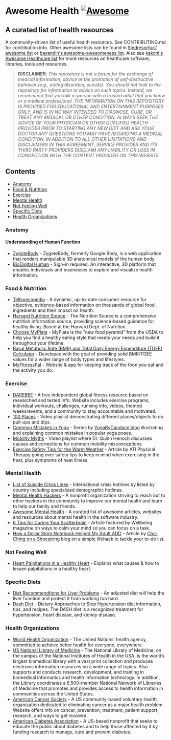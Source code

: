 # Awesome Health [![Awesome](https://awesome.re/badge.svg)](https://awesome.re)

## A curated list of health resources

A community-driven list of useful health resources. See CONTRIBUTING.md for contribution info. Other awesome lists can be found in [Sindresorhus' awesome list](https://github.com/sindresorhus/awesome) or [bayandin's awesome-awesomeness list](https://github.com/bayandin/awesome-awesomeness). Also see [kakoni's Awesome Healthcare list](https://github.com/kakoni/awesome-healthcare) for more resources on healthcare software, libraries, tools and resources.

 > **DISCLAIMER**: *This repository is not a forum for the exchange of medical information, advice or the promotion of self-destructive behavior (e.g., eating disorders, suicide). You should not look to the repository for information or advice on such topics. Instead, we recommend that you talk in person with a trusted adult that you know or a medical professional. THE INFORMATION ON THIS REPOSITORY IS PROVIDED FOR EDUCATIONAL AND ENTERTAINMENT PURPOSES ONLY, AND IS IN NO WAY INTENDED TO DIAGNOSE, CURE, OR TREAT ANY MEDICAL OR OTHER CONDITION. ALWAYS SEEK THE ADVICE OF YOUR PHYSICIAN OR OTHER QUALIFIED HEALTH PROVIDER PRIOR TO STARTING ANY NEW DIET AND ASK YOUR DOCTOR ANY QUESTIONS YOU MAY HAVE REGARDING A MEDICAL CONDITION. IN ADDITION TO ALL OTHER LIMITATIONS AND DISCLAIMERS IN THIS AGREEMENT, SERVICE PROVIDER AND ITS THIRD PARTY PROVIDERS DISCLAIM ANY LIABILITY OR LOSS IN CONNECTION WITH THE CONTENT PROVIDED ON THIS WEBSITE.*

## Contents

- [Anatomy](#anatomy)
- [Food & Nutrition](#food--nutrition)
- [Exercise](#exercise)
- [Mental Health](#mental-health)
- [Not Feeling Well](#not-feeling-well)
- [Specific Diets](#specific-diets)
- [Health Organizations](#health-organizations)
  
### Anatomy

#### Understanding of Human Function

- [ZygoteBody](http://zygotebody.com/) - ZygoteBody, formerly Google Body, is a web application that renders manipulable 3D anatomical models of the human body.
- [BioDigital Human](https://human.biodigital.com/index.html) - Sign-in required. An interactive, 3D platform that enables individuals and businesses to explore and visualize health information.

### Food & Nutrition

- [Tellspecopedia](http://www.tellspecopedia.com/) - A dynamic, up-to-date consumer resource for objective, evidence-based information on thousands of global food ingredients and their impact on health.
- [Harvard Nutrition Source](http://www.hsph.harvard.edu/nutritionsource/) - The Nutrition Source is a comprehensive nutrition information source, providing science-based guidance for healthy living. Based at the Harvard Dept. of Nutrition.
- [Choose MyPlate](http://www.choosemyplate.gov/) - MyPlate is the "new food pyramid" from the USDA to help you find a healthy eating style that meets your needs and build it throughout your lifetime.
- [Basal Metabolic Rate (BMR) and Total Daily Energy Expenditure (TDEE) Calculator](https://www.sailrabbit.com/bmr/) - Developed with the goal of providing solid BMR/TDEE values for a wider range of body types and lifestyles.
- [MyFitnessPal](https://www.myfitnesspal.com/) - Website & app for keeping track of the food you eat and the activity you do.

### Exercise

- [DAREBEE](https://darebee.com/) - A free independent global fitness resource based on researched and tested info. Website includes exercise programs, individual workouts, challenges, running info, videos, themed weeks/events, and a community to stay accountable and motivated.
- [100 Places](https://youtu.be/75nQy1ICSVc) - Video playlist demonstrating different places/objects to do pull-ups and dips.
- [Common Mistakes in Yoga](https://www.yogabycandace.com/common-mistakes-in-yoga-poses/) - Series by [YogaByCandace blog](https://www.yogabycandace.com/) illustrating and explaining common mistakes in popular yoga poses.
- [Mobility Myths](https://www.youtube.com/playlist?list=PL1rSl6Pd49IkoHoX5QCEJe0MFNhWZ6K7c) - Video playlist where Dr. Quinn Henoch discusses causes and corrections for common mobility misconceptions.
- [Exercise Safety Tips for the Warm Weather](https://www.atipt.com/blog/exercise-safety-tips-for-the-warm-weather) - Article by ATI Physical Therapy going over safety tips to keep in mind when exercising in the heat, plus symptoms of heat illness.

### Mental Health

- [List of Suicide Crisis Lines](https://en.wikipedia.org/wiki/List_of_suicide_crisis_lines) - International crisis hotlines by listed by country including specialized demographic hotlines.
- [Mental Health Hackers](https://mentalhealthhackers.org) - A nonprofit organization striving to reach out to other hackers in the community to improve our mental health and learn to help our family and friends.
- [Awesome Mental Health](https://github.com/dreamingechoes/awesome-mental-health) - A curated list of awesome articles, websites and resources about mental health in the software industry.
- [6 Tips for Curing Your Scatterbrain](https://www.wellbeing.com.au/mind-spirit/mind/focus-your-mind-and-cure-that-scatterbrain.html) - Article featured by Wellbeing magazine on ways to calm your mind so you can focus on a task.
- [How a Dollar Store Notebook Helped My Adult ADD](https://chachingonashoestring.com/2014/03/06/how-a-dollar-store-notebook-helped-my-adult-add/) - Article by [Cha-Ching on a Shoestring](https://chachingonashoestring.com) blog on a simple lifehack to tackle your to-do list.

### Not Feeling Well

- [Heart Palpitations in a Healthy Heart](http://www.heartmdinstitute.com/126-hmd-root/hmd-articles/494-worried-about-heart-palpitations#!kmt-start=10) - Explains what causes & how to lessen palpitations in a healthy heart.

### Specific Diets

- [Diet Recommendtions for Liver Problems](http://www.nlm.nih.gov/medlineplus/ency/article/002441.htm) - An adjusted diet will help the liver function and protect it from working too hard.
- [Dash Diet](https://www.kidney.org/atoz/content/Dash_Diet) - Dietary Approaches to Stop Hypertension diet information, tips, and recipes. The DASH diet is a recognized treatment for hypertension, heart disease, and kidney disease.

### Health Organizations

- [World Health Organization](http://www.who.int/en/) - The United Nations’ health agency, committed to achieve better health for everyone, everywhere.
- [US National Library of Medicine](http://www.nlm.nih.gov/) - The National Library of Medicine, on the campus of the National Institutes of Health in the USA, is the world’s largest biomedical library with a vast print collection and produces electronic information resources on a wide range of topics. Also supports and conducts research, development, and training in biomedical informatics and health information technology. In addition, the Library coordinates a 6,500-member National Network of Libraries of Medicine that promotes and provides access to health information in communities across the United States.
- [American Cancer Society](http://www.cancer.org/) - A US community-based voluntary health organization dedicated to eliminating cancer as a major health problem. Website offers info on cancer, prevention, treatment, patient support, research, and ways to get involved.
- [American Diabetes Association](http://www.diabetes.org/) - A US-based nonprofit that seeks to educate the public about diabetes and to help those affected by it by funding research to manage, cure and prevent diabetes.
